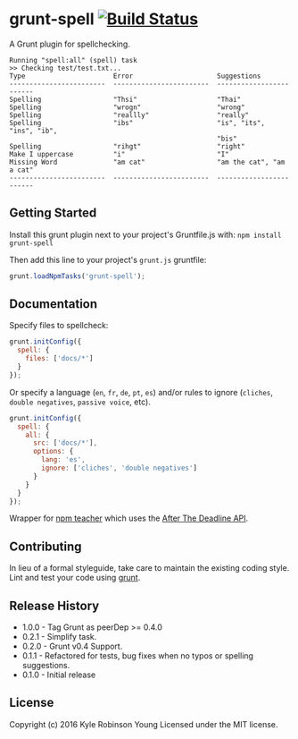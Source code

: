 # grunt-spell [![Build Status](https://secure.travis-ci.org/shama/grunt-spell.png?branch=master)](http://travis-ci.org/shama/grunt-spell)

A Grunt plugin for spellchecking.

```
Running "spell:all" (spell) task
>> Checking test/test.txt...
Type                      Error                     Suggestions
------------------------  ------------------------  ------------------------
Spelling                  "Thsi"                    "Thai"
Spelling                  "wrogn"                   "wrong"
Spelling                  "reallly"                 "really"
Spelling                  "ibs"                     "is", "its", "ins", "ib",
                                                    "bis"
Spelling                  "rihgt"                   "right"
Make I uppercase          "i"                       "I"
Missing Word              "am cat"                  "am the cat", "am a cat"
------------------------  ------------------------  ------------------------
```

## Getting Started
Install this grunt plugin next to your project's
Gruntfile.js with: `npm install grunt-spell`

Then add this line to your project's `grunt.js` gruntfile:

```javascript
grunt.loadNpmTasks('grunt-spell');
```

## Documentation
Specify files to spellcheck:

```javascript
grunt.initConfig({
  spell: {
    files: ['docs/*']
  }
});
```

Or specify a language (`en`, `fr`, `de`, `pt`, `es`) and/or rules to ignore
(`cliches`, `double negatives`, `passive voice`, etc).

```javascript
grunt.initConfig({
  spell: {
    all: {
      src: ['docs/*'],
      options: {
        lang: 'es',
        ignore: ['cliches', 'double negatives']
      }
    }
  }
});
```

Wrapper for [npm teacher](https://github.com/vesln/teacher) which uses the
[After The Deadline API](http://afterthedeadline.com/).

## Contributing
In lieu of a formal styleguide, take care to maintain the existing coding style.
Lint and test your code using [grunt][grunt].

## Release History
* 1.0.0 - Tag Grunt as peerDep >= 0.4.0
* 0.2.1 - Simplify task.
* 0.2.0 - Grunt v0.4 Support.
* 0.1.1 - Refactored for tests, bug fixes when no typos or spelling suggestions.
* 0.1.0 - Initial release

## License
Copyright (c) 2016 Kyle Robinson Young
Licensed under the MIT license.

[grunt]: https://github.com/gruntjs/grunt

